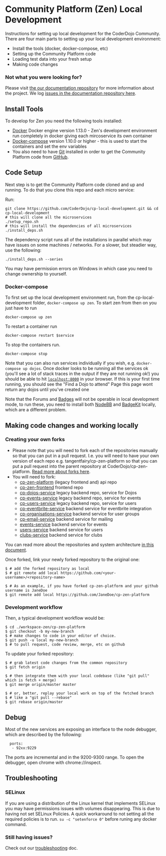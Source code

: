 # Community Platform (Zen) Local Development

Instructions for setting up local development for the CoderDojo Community.
There are four main parts to setting up your local development environment:

* Install the tools (docker, docker-compose, etc)
* Setting up the Community Platform code
* Loading test data into your fresh setup
* Making code changes

### Not what you were looking for?

Please visit [the our documentation repository](https://github.com/CoderDojo/community-platform/blob/master/README.md)
for more information about the project.
We log [issues in the documentation repository here](https://github.com/CoderDojo/community-platform/issues).

## Install Tools

To develop for Zen you need the following tools installed:

* [Docker](https://docs.docker.com/engine/installation/) Docker engine version
  1.13.0 - Zen's development environment run completely in docker giving each
  mircoservice its own container
* [Docker-compose](https://docs.docker.com/compose/install/) version 1.10.0 or
  higher - this is used to start the containers and set the env variables
* You also need to have [Git](https://git-scm.com/) installed in order to get
  the Community Platform code from [GitHub](https://github.com/coderdojo).

## Code Setup

Next step is to get the Community Platform code cloned and up and running. To
do that you clone this repo and each micro service:

Run:

```
git clone https://github.com/CoderDojo/cp-local-development.git && cd cp-local-development
# this will clone all the microservices
./setup_repo.sh
# this will install the dependencies of all microservices
./install_deps.sh
```

The dependency script runs all of the installations in parallel which may have issues on some machines / networks.  For a slower, but steadier way, use the following:

```
./install_deps.sh --series
```

You may have permission errors on Windows in which case you need to change
ownership to yourself.

### Docker-compose

To first set up the local development environment run, from the
cp-local-development folder, `docker-compose up zen`.
To start zen from then on you just have to run

```
docker-compose up zen
```

To restart a container run

```
docker-compose restart $service
```

To stop the containers run.

```
docker-compose stop
```

Note that you can also run services individually if you wish,
e.g. `docker-compose up dojos`. Once docker looks to be running all the
services ok (you'll see a lot of stack traces in the output if they are not
running ok!) you should be able to hit [`localhost:8000`](http://localhost:8000)
in your browser. If this is your first time running, you should see the "Find
a Dojo to attend" Page this page wont return any dojos until you've created one 

Note that the Forums and [Badges](installing-badgekit.md) will not be operable
in local development mode, to run these, you need to install both
[NodeBB](https://nodebb.org) and [BadgeKit](installing-badgekit.md) locally, which are a different problem.

## Making code changes and working locally

### Creating your own forks

* Please note that you will need to fork each of the repositories manually so
  that you can put in a pull request. I.e. you will need to have your own
  version of each repo e.g. tangentfairy/cp-zen-platform so that you can put a
  pull request into the parent repository at CoderDojo/cp-zen-platform.
  [Read more about forks here](https://help.github.com/articles/fork-a-repo/).
* You will need to fork:
  * [cp-zen-platform](https://github.com/CoderDojo/cp-zen-platform) (legacy
    frontend and) api repo
  * [cp-zen-frontend](https://github.com/CoderDojo/cp-zen-frontend) frontend repo
  * [cp-dojos-service](https://github.com/CoderDojo/cp-dojos-service) legacy backend repo,
    service for Dojos
  * [cp-events-service](https://github.com/CoderDojo/cp-events-service) legacy backend
    repo, service for events
  * [cp-users-service](https://github.com/CoderDojo/cp-users-service) legacy backend repo,
    service for users
  * [cp-eventbrite-service](https://github.com/CoderDojo/cp-eventbrite-service)
    backend service for eventbrite integration
  * [cp-organisations-service](https://github.com/CoderDojo/cp-organisations-service)
    backend service for user groups
  * [cp-email-service](https://github.com/CoderDojo/cp-email-service)
    backend service for mailing
  * [events-service](https://github.com/CoderDojo/events-service)
    backend service for events 
  * [users-service](https://github.com/CoderDojo/users-service)
    backend service for users 
  * [clubs-service](https://github.com/CoderDojo/clubs-service)
    backend service for clubs 

You can read more about the repositories and system architecture [in this document](https://github.com/CoderDojo/community-platform/blob/master/architecture.md).

Once forked, link your newly forked repository to the original one:

```
$ # add the forked repository as local
$ # git remote add local https://github.com/<your-username>/<repository-name>

$ # As an example, if you have forked cp-zen-platform and your github username is JaneDoe
$ git remote add local https://github.com/JaneDoe/cp-zen-platform

```

### Development workflow

Then, a typical development workflow would be:

```
$ cd ./workspace-zen/cp-zen-platform
$ git checkout -b my-new-branch
$ # make changes to code in your editor of choice.
$ git push -u local my-new-branch
$ # to pull request, code review, merge, etc on github
```

To update your forked repository:

```
$ # grab latest code changes from the common repository
$ git fetch origin

$ # then integrate them with your local codebase (like "git pull" which is fetch + merge)
$ git merge origin/master master

$ # or, better, replay your local work on top of the fetched branch
$ # like a "git pull --rebase"
$ git rebase origin/master
```

## Debug

Most of the new services are exposing an interface to the node debugger, which are described by the following:
```
  ports:
   - 92xx:9229
```
The ports are incremental and in the 9200-9300 range.
To open the debugger, open chrome with chrome://inspect.

## Troubleshooting

### SELinux

If you are using a distribution of the Linux kernel that implements SELinux you may have permissions
issues with volumes disappearing. This is due to having not set SELinux Policies. A quick workaround
to not setting all the required policies is to run. `su -c "setenforce 0"` before runing any docker
command.

### Still having issues?

Check out our [troubleshooting](troubleshooting.md) doc.
